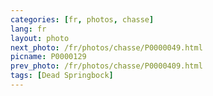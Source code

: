 ```yaml
---
categories: [fr, photos, chasse]
lang: fr
layout: photo
next_photo: /fr/photos/chasse/P0000049.html
picname: P0000129
prev_photo: /fr/photos/chasse/P0000409.html
tags: [Dead Springbock]
---
```

